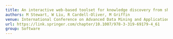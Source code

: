 ```yaml
---
title: An interactive web-based toolset for knowledge discovery from short text log data
authors: M Stewart, W Liu, R Cardell-Oliver, M Griffin
venue: International Conference on Advanced Data Mining and Applications, 853-858
url: https://link.springer.com/chapter/10.1007/978-3-319-69179-4_61
group: Software
---
```

